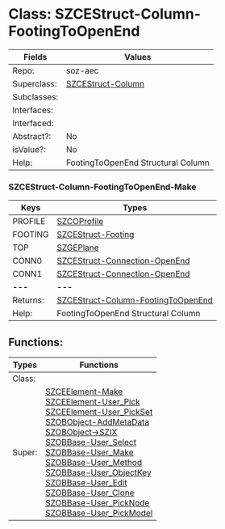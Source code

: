 
# Class:	SZCEStruct-Column-FootingToOpenEnd

| Fields | Values |
| --------- | --------- |
| Repo: | soz-aec |
| Superclass: | [SZCEStruct-Column](SZCEStruct-Column.html) |
| Subclasses: |  |
| Interfaces: |  |
| Interfaced: |  |
| Abstract?: | No |
| isValue?: | No |
| Help: | FootingToOpenEnd Structural Column |

### SZCEStruct-Column-FootingToOpenEnd-Make

| Keys | Types |
| --------- | --------- |
| PROFILE | [SZCOProfile](SZCOProfile.html) |
| FOOTING | [SZCEStruct-Footing](SZCEStruct-Footing.html) |
| TOP | [SZGEPlane](SZGEPlane.html) |
| CONN0 | [SZCEStruct-Connection-OpenEnd](SZCEStruct-Connection-OpenEnd.html) |
| CONN1 | [SZCEStruct-Connection-OpenEnd](SZCEStruct-Connection-OpenEnd.html) |
| **---** | **---** |
| Returns: | [SZCEStruct-Column-FootingToOpenEnd](SZCEStruct-Column-FootingToOpenEnd.html) |
| Help: | FootingToOpenEnd Structural Column |


## Functions:

| Types | Functions |
| --------- | --------- |
| Class: |  |
| Super: | [SZCEElement-Make](SZCEElement.html) <br> [SZCEElement-User_Pick](SZCEElement.html) <br> [SZCEElement-User_PickSet](SZCEElement.html) <br> [SZOBObject-AddMetaData](SZOBObject.html) <br> [SZOBObject->SZIX](SZOBObject.html) <br> [SZOBBase-User_Select](SZOBBase.html) <br> [SZOBBase-User_Make](SZOBBase.html) <br> [SZOBBase-User_Method](SZOBBase.html) <br> [SZOBBase-User_ObjectKey](SZOBBase.html) <br> [SZOBBase-User_Edit](SZOBBase.html) <br> [SZOBBase-User_Clone](SZOBBase.html) <br> [SZOBBase-User_PickNode](SZOBBase.html) <br> [SZOBBase-User_PickModel](SZOBBase.html) |


